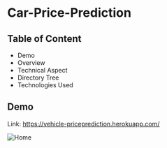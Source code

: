 # Car-Price-Prediction

## Table of Content

* Demo
* Overview
* Technical Aspect
* Directory Tree
* Technologies Used

## Demo
Link: <https://vehicle-priceprediction.herokuapp.com/>

![Home](https://user-images.githubusercontent.com/84587490/119268842-ccb1e100-bc05-11eb-8a17-339ed7839b06.JPG)


